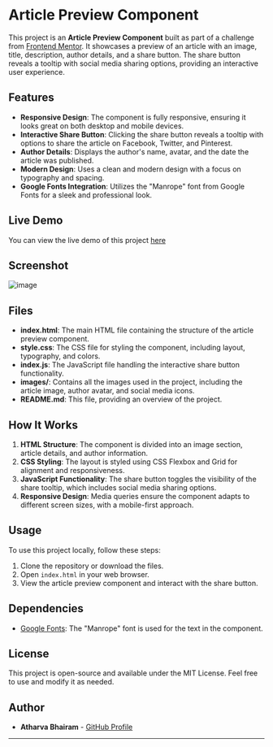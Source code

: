 # Article Preview Component

This project is an **Article Preview Component** built as part of a challenge from [Frontend Mentor](https://www.frontendmentor.io). It showcases a preview of an article with an image, title, description, author details, and a share button. The share button reveals a tooltip with social media sharing options, providing an interactive user experience.

## Features

- **Responsive Design**: The component is fully responsive, ensuring it looks great on both desktop and mobile devices.
- **Interactive Share Button**: Clicking the share button reveals a tooltip with options to share the article on Facebook, Twitter, and Pinterest.
- **Author Details**: Displays the author's name, avatar, and the date the article was published.
- **Modern Design**: Uses a clean and modern design with a focus on typography and spacing.
- **Google Fonts Integration**: Utilizes the "Manrope" font from Google Fonts for a sleek and professional look.

## Live Demo

You can view the live demo of this project [here](https://euphonious-beignet-71e541.netlify.app/) 

## Screenshot

![image](https://github.com/user-attachments/assets/5ef2b833-f6b5-40e6-a2ef-8563f62a69a6)


## Files

- **index.html**: The main HTML file containing the structure of the article preview component.
- **style.css**: The CSS file for styling the component, including layout, typography, and colors.
- **index.js**: The JavaScript file handling the interactive share button functionality.
- **images/**: Contains all the images used in the project, including the article image, author avatar, and social media icons.
- **README.md**: This file, providing an overview of the project.

## How It Works

1. **HTML Structure**: The component is divided into an image section, article details, and author information.
2. **CSS Styling**: The layout is styled using CSS Flexbox and Grid for alignment and responsiveness.
3. **JavaScript Functionality**: The share button toggles the visibility of the share tooltip, which includes social media sharing options.
4. **Responsive Design**: Media queries ensure the component adapts to different screen sizes, with a mobile-first approach.

## Usage

To use this project locally, follow these steps:

1. Clone the repository or download the files.
2. Open `index.html` in your web browser.
3. View the article preview component and interact with the share button.

## Dependencies

- [Google Fonts](https://fonts.google.com/): The "Manrope" font is used for the text in the component.

## License

This project is open-source and available under the MIT License. Feel free to use and modify it as needed.

## Author

- **Atharva Bhairam** - [GitHub Profile](https://github.com/atharvabhairam)

---

